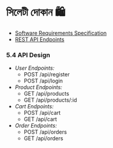# সিলেটী দোকান 🛍️
- [Software Requirements Specification](https://github.com/mh-parvez/sylheti-dukan-docs/blob/main/README.md#software-requirements-specification-srs)
- [REST API Endpoints](REST-API-Design.md)


### 5.4 API Design  
- *User Endpoints:*  
  - POST /api/register  
  - POST /api/login  
- *Product Endpoints:*  
  - GET /api/products  
  - GET /api/products/:id  
- *Cart Endpoints:*  
  - POST /api/cart  
  - GET /api/cart  
- *Order Endpoints:*  
  - POST /api/orders  
  - GET /api/orders  
